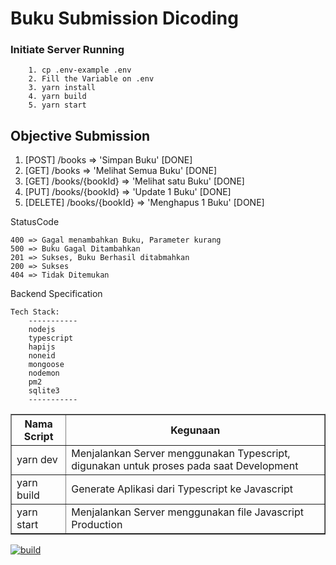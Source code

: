# Buku Submission Dicoding


### Initiate Server Running
```
    1. cp .env-example .env
    2. Fill the Variable on .env
    3. yarn install
    4. yarn build
    5. yarn start
```

## Objective Submission

1. [POST] /books => 'Simpan Buku' [DONE]
2. [GET] /books => 'Melihat Semua Buku' [DONE]
3. [GET] /books/{bookId} => 'Melihat satu Buku' [DONE]
4. [PUT] /books/{bookId} => 'Update 1 Buku' [DONE]
5. [DELETE] /books/{bookId} => 'Menghapus 1 Buku' [DONE]

StatusCode
```
400 => Gagal menambahkan Buku, Parameter kurang
500 => Buku Gagal Ditambahkan
201 => Sukses, Buku Berhasil ditabmahkan
200 => Sukses
404 => Tidak Ditemukan
```

Backend Specification
```
Tech Stack:
    -----------
    nodejs
    typescript
    hapijs
    noneid
    mongoose
    nodemon
    pm2
    sqlite3
    -----------
```
<center>
<table border="1" width="50%">
    <tr>
        <th>Nama Script</th>
        <th>Kegunaan</th>
    </tr>
    <tr>
        <td>yarn dev</td>
        <td>Menjalankan Server menggunakan Typescript, digunakan untuk proses pada saat Development</td>
    </tr>
    <tr>
        <td>yarn build</td>
        <td>Generate Aplikasi dari Typescript ke Javascript</td>
    </tr>
    <tr>
        <td>yarn start</td>
        <td>Menjalankan Server menggunakan file Javascript Production</td>
    </tr>
</table>
</center>

[![build](https://github.com/mohammedwazier/Dicoding-Submission-Backend/actions/workflows/automated.yml/badge.svg?branch=master)](https://github.com/mohammedwazier/Dicoding-Submission-Backend/actions/workflows/automated.yml)